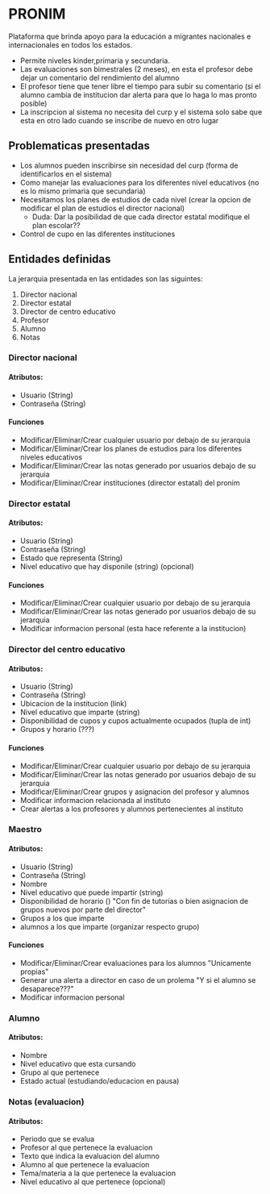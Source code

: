 # PRONIM

Plataforma que brinda apoyo para la educación a migrantes nacionales e internacionales en todos los estados.

- Permite niveles kinder,primaria y secundaria.
- Las evaluaciones son bimestrales (2 meses), en esta el profesor debe dejar un comentario del rendimiento del alumno
- El profesor tiene que tener libre el tiempo para subir su comentario (si el alumno cambia de institucion dar alerta para que lo haga lo mas pronto posible)
- La inscripcion al sistema no necesita del curp y el sistema solo sabe que esta en otro lado cuando se inscribe de nuevo en otro lugar

## Problematicas presentadas

- Los alumnos pueden inscribirse sin necesidad del curp (forma de identificarlos en el sistema)
- Como manejar las evaluaciones para los diferentes nivel educativos (no es lo mismo primaria que secundaria)
- Necesitamos los planes de estudios de cada nivel (crear la opcion de modificar el plan de estudios el director nacional)
  - Duda: Dar la posibilidad de que cada director estatal modifique el plan escolar??
- Control de cupo en las diferentes instituciones

## Entidades definidas

La jerarquia presentada en las entidades son las siguintes:

1. Director nacional
2. Director estatal
3. Director de centro educativo
4. Profesor
5. Alumno
6. Notas

### Director nacional

#### Atributos:

- Usuario (String)
- Contraseña (String)

#### Funciones

- Modificar/Eliminar/Crear cualquier usuario por debajo de su jerarquia
- Modificar/Eliminar/Crear los planes de estudios para los diferentes niveles educativos
- Modificar/Eliminar/Crear las notas generado por usuarios debajo de su jerarquia
- Modificar/Eliminar/Crear instituciones (director estatal) del pronim

### Director estatal

#### Atributos:

- Usuario (String)
- Contraseña (String)
- Estado que representa (String)
- Nivel educativo que hay disponile (string)   (opcional)

#### Funciones

- Modificar/Eliminar/Crear cualquier usuario por debajo de su jerarquia
- Modificar/Eliminar/Crear las notas generado por usuarios debajo de su jerarquia
- Modificar informacion personal (esta hace referente a la institucion)

### Director del centro educativo

#### Atributos:

- Usuario (String)
- Contraseña (String)
- Ubicacion de la institucion (link)
- Nivel educativo que imparte (string)
- Disponibilidad de cupos y cupos actualmente ocupados (tupla de int)
- Grupos y horario (???)

#### Funciones

- Modificar/Eliminar/Crear cualquier usuario por debajo de su jerarquia
- Modificar/Eliminar/Crear las notas generado por usuarios debajo de su jerarquia
- Modificar/Eliminar/Crear grupos y asignacion del profesor y alumnos
- Modificar informacion relacionada al instituto
- Crear alertas a los profesores y alumnos pertenecientes al instituto

### Maestro

#### Atributos:

- Usuario (String)
- Contraseña (String)
- Nombre
- Nivel educativo que puede impartir (string)
- Disponibilidad de horario ()    "Con fin de tutorias o bien asignacion de grupos nuevos por parte del director"
- Grupos a los que imparte
- alumnos a los que imparte (organizar respecto grupo)

#### Funciones

- Modificar/Eliminar/Crear evaluaciones para los alumnos  "Unicamente propias"
- Generar una alerta a director en caso de un prolema       "Y si el alumno se desaparece???"
- Modificar informacion personal

### Alumno

#### Atributos:

- Nombre
- Nivel educativo que esta cursando
- Grupo al que pertenece
- Estado actual  (estudiando/educacion en pausa)

### Notas (evaluacion)

#### Atributos:

- Periodo que se evalua
- Profesor al que pertenece la evaluacion
- Texto que indica la evaluacion del alumno
- Alumno al que pertenece la evaluacion
- Tema/materia a la que pertenece la evaluacion
- Nivel educativo al que pertenece (opcional)

